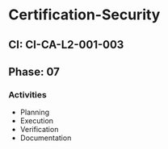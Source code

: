 # Certification-Security

## CI: CI-CA-L2-001-003
## Phase: 07

### Activities
- Planning
- Execution
- Verification
- Documentation
